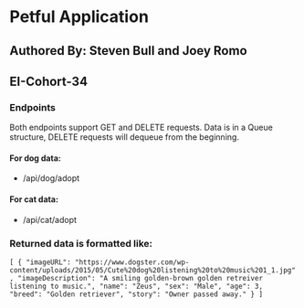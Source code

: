 # Petful Application
## Authored By: Steven Bull and Joey Romo
## EI-Cohort-34

### Endpoints
Both endpoints support GET and DELETE requests. Data is in a Queue structure, DELETE requests will dequeue from the beginning.
#### For dog data:
- /api/dog/adopt

#### For cat data:
- /api/cat/adopt

### Returned data is formatted like: 
`[
  {
      "imageURL":
        "https://www.dogster.com/wp-content/uploads/2015/05/Cute%20dog%20listening%20to%20music%201_1.jpg",
      "imageDescription":
        "A smiling golden-brown golden retreiver listening to music.",
      "name": "Zeus",
      "sex": "Male",
      "age": 3,
      "breed": "Golden retriever",
      "story": "Owner passed away."
    }
]`